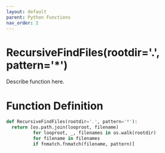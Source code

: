 ```yaml
---
layout: default
parent: Python Functions
nav_order: 2
---
```


# RecursiveFindFiles(rootdir='.', pattern='*')

Describe function here.

# Function Definition

```python
def RecursiveFindFiles(rootdir='.', pattern='*'):
  return [os.path.join(looproot, filename)
          for looproot, _, filenames in os.walk(rootdir)
          for filename in filenames
          if fnmatch.fnmatch(filename, pattern)]
```